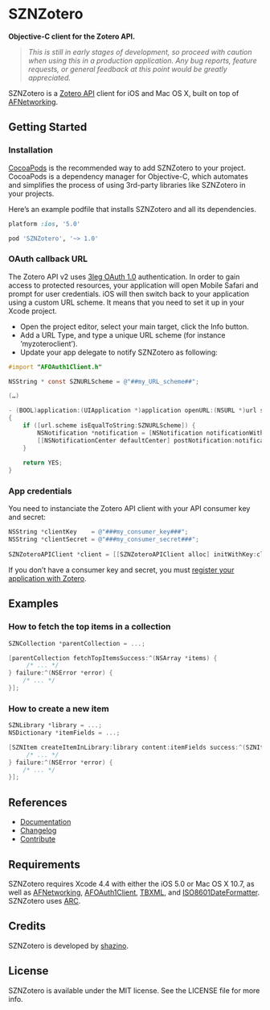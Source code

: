 # SZNZotero

**Objective-C client for the Zotero API.**

> _This is still in early stages of development, so proceed with caution when using this in a production application.
> Any bug reports, feature requests, or general feedback at this point would be greatly appreciated._

SZNZotero is a [Zotero API](http://www.zotero.org/support/dev/server_api/v2/start) client for iOS and Mac OS X, built on top of [AFNetworking](http://www.github.com/AFNetworking/AFNetworking).

## Getting Started

### Installation

[CocoaPods](http://cocoapods.org) is the recommended way to add SZNZotero to your project. CocoaPods is a dependency manager for Objective-C, which automates and simplifies the process of using 3rd-party libraries like SZNZotero in your projects.

Here’s an example podfile that installs SZNZotero and all its dependencies. 

```ruby
platform :ios, '5.0'

pod 'SZNZotero', '~> 1.0'
```

### OAuth callback URL

The Zotero API v2 uses [3leg OAuth 1.0](http://www.zotero.org/support/dev/server_api/v2/oauth) authentication. In order to gain access to protected resources, your application will open Mobile Safari and prompt for user credentials. iOS will then switch back to your application using a custom URL scheme. It means that you need to set it up in your Xcode project.

- Open the project editor, select your main target, click the Info button.
- Add a URL Type, and type a unique URL scheme (for instance ’myzoteroclient’).
- Update your app delegate to notify SZNZotero as following:

```objective-c
#import "AFOAuth1Client.h"

NSString * const SZNURLScheme = @"##my_URL_scheme##";

(…)

- (BOOL)application:(UIApplication *)application openURL:(NSURL *)url sourceApplication:(NSString *)sourceApplication annotation:(id)annotation
{
    if ([url.scheme isEqualToString:SZNURLScheme]) {
        NSNotification *notification = [NSNotification notificationWithName:kAFApplicationLaunchedWithURLNotification object:nil userInfo:@{kAFApplicationLaunchOptionsURLKey: url}];
        [[NSNotificationCenter defaultCenter] postNotification:notification];
    }
    
    return YES;
}
```

### App credentials

You need to instanciate the Zotero API client with your API consumer key and secret:

```objective-c
NSString *clientKey    = @"###my_consumer_key###";
NSString *clientSecret = @"###my_consumer_secret###";
    
SZNZoteroAPIClient *client = [[SZNZoteroAPIClient alloc] initWithKey:clientKey secret:clientSecret URLScheme:SZNURLScheme];
```

If you don’t have a consumer key and secret, you must [register your application with Zotero](http://www.zotero.org/oauth/apps).


## Examples

### How to fetch the top items in a collection

```objective-c
SZNCollection *parentCollection = ...;

[parentCollection fetchTopItemsSuccess:^(NSArray *items) {
     /* ... */
} failure:^(NSError *error) {
    /* ... */
}];
```

### How to create a new item

```objective-c
SZNLibrary *library = ...;
NSDictionary *itemFields = ...;

[SZNItem createItemInLibrary:library content:itemFields success:^(SZNItem *newItem) {
     /* ... */
} failure:^(NSError *error) {
    /* ... */
}];
```

## References

- [Documentation](http://shazino.github.io/SZNZotero/)
- [Changelog](https://github.com/shazino/SZNZotero/wiki/Changelog)
- [Contribute](https://github.com/shazino/SZNZotero/blob/master/CONTRIBUTING.md)

## Requirements

SZNZotero requires Xcode 4.4 with either the iOS 5.0 or Mac OS X 10.7, as well as [AFNetworking](https://github.com/AFNetworking/AFNetworking), [AFOAuth1Client](https://github.com/AFNetworking/AFOAuth1Client), [TBXML](http://www.tbxml.co.uk/TBXML/TBXML_Free.html), and [ISO8601DateFormatter](https://bitbucket.org/boredzo/iso-8601-parser-unparser/). SZNZotero uses [ARC](https://developer.apple.com/library/ios/#releasenotes/ObjectiveC/RN-TransitioningToARC/Introduction/Introduction.html).

## Credits

SZNZotero is developed by [shazino](http://www.shazino.com).

## License

SZNZotero is available under the MIT license. See the LICENSE file for more info.
